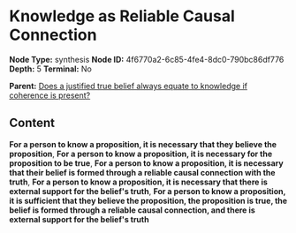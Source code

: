 # Knowledge as Reliable Causal Connection

**Node Type:** synthesis
**Node ID:** 4f6770a2-6c85-4fe4-8dc0-790bc86df776
**Depth:** 5
**Terminal:** No

**Parent:** [Does a justified true belief always equate to knowledge if coherence is present?](does-a-justified-true-belief-always-equate-to-knowledge-if-coherence-is-present-antithesis-9765cbb9-c28b-4659-9b1e-cc1be9ce744e.md)

## Content

**For a person to know a proposition, it is necessary that they believe the proposition**, **For a person to know a proposition, it is necessary for the proposition to be true**, **For a person to know a proposition, it is necessary that their belief is formed through a reliable causal connection with the truth**, **For a person to know a proposition, it is necessary that there is external support for the belief's truth**, **For a person to know a proposition, it is sufficient that they believe the proposition, the proposition is true, the belief is formed through a reliable causal connection, and there is external support for the belief's truth**
